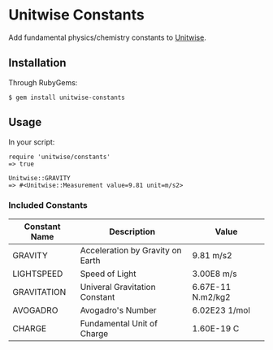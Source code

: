 # Unitwise Constants

Add fundamental physics/chemistry constants to [Unitwise](https://github.com/joshwlewis/unitwise).

## Installation

Through RubyGems:

```
$ gem install unitwise-constants
```

## Usage

In your script:

```
require 'unitwise/constants'
=> true

Unitwise::GRAVITY
=> #<Unitwise::Measurement value=9.81 unit=m/s2>
```

### Included Constants

|Constant Name|Description|Value|
|-------------|-----------|-----|
|GRAVITY      | Acceleration by Gravity on Earth  |9.81 m/s2|
|LIGHTSPEED   | Speed of Light                    |3.00E8 m/s|
|GRAVITATION  | Univeral Gravitation Constant     |6.67E-11 N.m2/kg2|
|AVOGADRO     | Avogadro's Number                 |6.02E23 1/mol|
|CHARGE       | Fundamental Unit of Charge        |1.60E-19 C|
